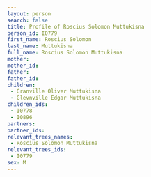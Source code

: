 ```yaml
---
layout: person
search: false
title: Profile of Roscius Solomon Muttukisna
person_id: I0779
first_name: Roscius Solomon
last_name: Muttukisna
full_name: Roscius Solomon Muttukisna
mother: 
mother_id: 
father: 
father_id: 
children:
 - Granville Oliver Muttukisna
 - Glevnville Edgar Muttukisna
children_ids:
 - I0778
 - I0896
partners:
partner_ids:
relevant_trees_names:
 - Roscius Solomon Muttukisna
relevant_trees_ids:
 - I0779
sex: M
---
```


